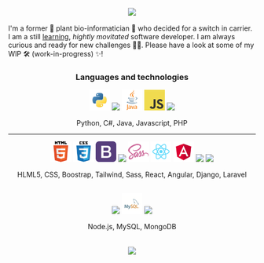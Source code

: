 <body>
<p align="center">
  <img src="https://readme-typing-svg.demolab.com?font=Fira+Code&size=14&pause=1000&color=808080&center=true&vCenter=true&width=350&height=40&lines=Hey+there+👋🏿+-+Welcome+!+I+am+Emilie+🙃">
</p>

<p>
  I'm a former 🌿 plant bio-informatician 🧪 who decided for a switch in carrier. I am a still <a href="https://www.crosemont.qc.ca/programme/programmation-orientee-objet-et-technologies-web/">learning</a>, <em> hightly movitated </em> software developer. I am always curious and ready for new challenges 💪🏿. Please have a look at some of my WIP 🛠 (work-in-progress) ✨! 
</p>
<h3 align="center">Languages and technologies</h3>
    <div align="center">
    <a href="https://www.python.org/"><img src="https://raw.githubusercontent.com/github/explore/80688e429a7d4ef2fca1e82350fe8e3517d3494d/topics/python/python.png?size=48" width=42 /></a>
    <a href="https://learn.microsoft.com/en-us/dotnet/csharp/"><img src="https://seeklogo.com/images/C/c-sharp-c-logo-02F17714BA-seeklogo.com.png" width=42 /></a>
    <a href="https://www.java.com"><img src="https://raw.githubusercontent.com/github/explore/5b3600551e122a3277c2c5368af2ad5725ffa9a1/topics/java/java.png?size=48" width=42 /></a>
    <a href="https://developer.mozilla.org/fr/docs/Web/JavaScript"><img src="https://raw.githubusercontent.com/github/explore/80688e429a7d4ef2fca1e82350fe8e3517d3494d/topics/javascript/javascript.png?size=48" width=42 /></a>
    <a href="https://www.php.net/"><img src="https://www.php.net/images/logos/new-php-logo.png" width=42 /></a>
    <br>
    </div>
    <div align="center">
        <p>Python, C#, Java, Javascript, PHP</p>
    </div>

<hr>
<div align="center">
    <div>
        <a href="https://www.w3.org/"><img src="https://raw.githubusercontent.com/github/explore/80688e429a7d4ef2fca1e82350fe8e3517d3494d/topics/html/html.png?size=48" width=42 /></a>
        <a href="https://developer.mozilla.org/fr/docs/Web/CSS"><img src="https://raw.githubusercontent.com/github/explore/80688e429a7d4ef2fca1e82350fe8e3517d3494d/topics/css/css.png?size=48" width=42 /></a>
        <a href="https://getbootstrap.com/"><img src="https://raw.githubusercontent.com/github/explore/80688e429a7d4ef2fca1e82350fe8e3517d3494d/topics/bootstrap/bootstrap.png?size=48" width=42 /></a>
        <a href="https://tailwindcss.com/"><img src="https://github.com/tailwindlabs.png?size=40" width=42 /></a>
        <a href="https://sass-lang.com/"><img src="https://raw.githubusercontent.com/github/explore/80688e429a7d4ef2fca1e82350fe8e3517d3494d/topics/sass/sass.png?size=48" width=42 /></a>
        <a href="https://react.dev/"><img src="https://raw.githubusercontent.com/github/explore/80688e429a7d4ef2fca1e82350fe8e3517d3494d/topics/react/react.png?size=48" width=42 /></a>
        <a href="https://angular.io/"><img src="https://raw.githubusercontent.com/github/explore/80688e429a7d4ef2fca1e82350fe8e3517d3494d/topics/angular/angular.png?size=48" width=42 /></a>
        <a href="https://www.djangoproject.com/"><img src="https://www.djangoproject.com/m/img/logos/django-logo-negative.png" width=42 /></a>
      <a href="https://laravel.com/"><img src="https://upload.wikimedia.org/wikipedia/commons/thumb/9/9a/Laravel.svg/1969px-Laravel.svg.png" width=42 /></a>
    </div>
     <div align="center">
        <p>HLML5, CSS, Boostrap, Tailwind, Sass, React, Angular, Django, Laravel</p>
    </div>
        <div>
        <h2 align="center"></h2>
        <a href="https://nodejs.org/"><img src="https://seeklogo.com/images/N/nodejs-logo-FBE122E377-seeklogo.com.png" width=42 /></a>
        <a href="https://www.mysql.com"><img src="https://raw.githubusercontent.com/github/explore/80688e429a7d4ef2fca1e82350fe8e3517d3494d/topics/mysql/mysql.png?size=48" width=42 /></a>
        <a href="https://www.mongodb.com/fr-fr"><img src="https://cdn.iconscout.com/icon/free/png-512/free-mongodb-5-1175140.png?f=webp&w=512" width=42 /></a>
    </div>
         <div align="center">
        <p>Node.js, MySQL, MongoDB</p>
    </div>
</div>
<br>
<div align="center">
<a href="https://github.com/emimint/github-readme-stats">
    <img height=200 align="center" src="https://github-readme-stats-emimint.vercel.app/api/top-langs/?username=emimint&layout=compact" />
    </a>
</div>
</body>

